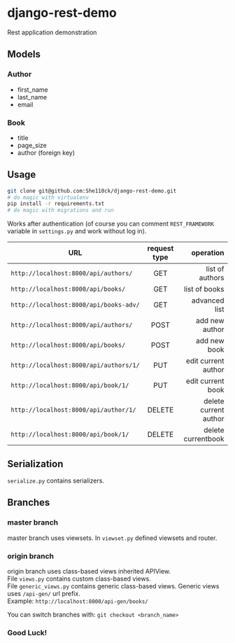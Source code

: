 # django-rest-demo
Rest application demonstration
## Models
### Author
* first_name
* last_name
* email

### Book
* title
* page_size
* author (foreign key)

## Usage  
``` bash
git clone git@github.com:She110ck/django-rest-demo.git
# do magic with virtualenv
pip install -r requirements.txt
# do magic with migrations and run

```
Works after authentication (of course you can comment `REST_FRAMEWORK` variable in `settings.py` and work without log in).

|URL                                    | request type | operation            | 
| ------------------------------------  |:------------:| --------------------:|
|`http://localhost:8000/api/authors/`   | GET          | list of authors      |
|`http://localhost:8000/api/books/`     | GET          | list of books        |
|`http://localhost:8000/api/books-adv/` | GET          | advanced list        |
|`http://localhost:8000/api/authors/`   | POST         | add new author       |
|`http://localhost:8000/api/books/`     | POST         | add new book         |
|`http://localhost:8000/api/authors/1/` | PUT          | edit current author  |
|`http://localhost:8000/api/book/1/`    | PUT          | edit current book    |
|`http://localhost:8000/api/author/1/`  | DELETE       | delete current author|
|`http://localhost:8000/api/book/1/`    | DELETE       | delete currentbook   |

## Serialization
`serialize.py` contains serializers.

## Branches
### master branch

master branch uses viewsets. In `viewset.py` defined viewsets and router.

### origin branch
origin branch uses class-based views inherited APIView.  
File `views.py` contains custom class-based views.  
File `generic_views.py` contains generic class-based views. Generic views uses `/api-gen/` url prefix.  
Example: `http://localhost:8000/api-gen/books/`

You can switch branches with: `git checkout <branch_name>`

### Good Luck!
